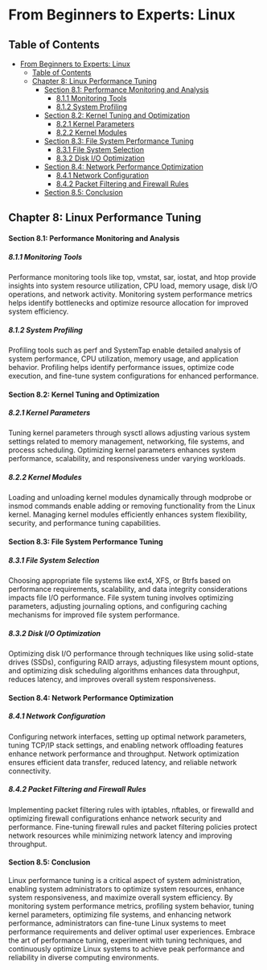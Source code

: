 # From Beginners to Experts: Linux

## Table of Contents

- [From Beginners to Experts: Linux](#from-beginners-to-experts-linux)
  - [Table of Contents](#table-of-content)
  - [Chapter 8: Linux Performance Tuning](#chapter-8-linux-performance-tuning)
      - [Section 8.1: Performance Monitoring and Analysis](#section-81-performance-monitoring-and-analysis)
        - [8.1.1 Monitoring Tools](#811-monitoring-tools)
        - [8.1.2 System Profiling](#812-system-profiling)
      - [Section 8.2: Kernel Tuning and Optimization](#section-82-kernel-tuning-and-optimization)
        - [8.2.1 Kernel Parameters](#821-kernel-parameters)
        - [8.2.2 Kernel Modules](#822-kernel-modules)
      - [Section 8.3: File System Performance Tuning](#section-83-file-system-performance-tuning)
        - [8.3.1 File System Selection](#831-file-system-selection)
        - [8.3.2 Disk I/O Optimization](#832-disk-io-optimization)
      - [Section 8.4: Network Performance Optimization](#section-84-network-performance-optimization)
        - [8.4.1 Network Configuration](#841-network-configuration)
        - [8.4.2 Packet Filtering and Firewall Rules](#842-packet-filtering-and-firewall-rules)
      - [Section 8.5: Conclusion](#section-85-conclusion)

## Chapter 8: Linux Performance Tuning

#### Section 8.1: Performance Monitoring and Analysis

##### 8.1.1 Monitoring Tools

Performance monitoring tools like top, vmstat, sar, iostat, and htop provide insights into system resource utilization, CPU load, memory usage, disk I/O operations, and network activity. Monitoring system performance metrics helps identify bottlenecks and optimize resource allocation for improved system efficiency.

##### 8.1.2 System Profiling

Profiling tools such as perf and SystemTap enable detailed analysis of system performance, CPU utilization, memory usage, and application behavior. Profiling helps identify performance issues, optimize code execution, and fine-tune system configurations for enhanced performance.

#### Section 8.2: Kernel Tuning and Optimization

##### 8.2.1 Kernel Parameters

Tuning kernel parameters through sysctl allows adjusting various system settings related to memory management, networking, file systems, and process scheduling. Optimizing kernel parameters enhances system performance, scalability, and responsiveness under varying workloads.

##### 8.2.2 Kernel Modules

Loading and unloading kernel modules dynamically through modprobe or insmod commands enable adding or removing functionality from the Linux kernel. Managing kernel modules efficiently enhances system flexibility, security, and performance tuning capabilities.

#### Section 8.3: File System Performance Tuning

##### 8.3.1 File System Selection

Choosing appropriate file systems like ext4, XFS, or Btrfs based on performance requirements, scalability, and data integrity considerations impacts file I/O performance. File system tuning involves optimizing parameters, adjusting journaling options, and configuring caching mechanisms for improved file system performance.

##### 8.3.2 Disk I/O Optimization

Optimizing disk I/O performance through techniques like using solid-state drives (SSDs), configuring RAID arrays, adjusting filesystem mount options, and optimizing disk scheduling algorithms enhances data throughput, reduces latency, and improves overall system responsiveness.

#### Section 8.4: Network Performance Optimization

##### 8.4.1 Network Configuration

Configuring network interfaces, setting up optimal network parameters, tuning TCP/IP stack settings, and enabling network offloading features enhance network performance and throughput. Network optimization ensures efficient data transfer, reduced latency, and reliable network connectivity.

##### 8.4.2 Packet Filtering and Firewall Rules

Implementing packet filtering rules with iptables, nftables, or firewalld and optimizing firewall configurations enhance network security and performance. Fine-tuning firewall rules and packet filtering policies protect network resources while minimizing network latency and improving throughput.

#### Section 8.5: Conclusion

Linux performance tuning is a critical aspect of system administration, enabling system administrators to optimize system resources, enhance system responsiveness, and maximize overall system efficiency. By monitoring system performance metrics, profiling system behavior, tuning kernel parameters, optimizing file systems, and enhancing network performance, administrators can fine-tune Linux systems to meet performance requirements and deliver optimal user experiences. Embrace the art of performance tuning, experiment with tuning techniques, and continuously optimize Linux systems to achieve peak performance and reliability in diverse computing environments.
